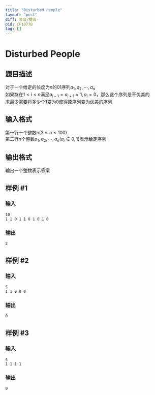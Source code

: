 ```yaml
---
title: "Disturbed People"
layout: "post"
diff: 普及/提高-
pid: CF1077B
tag: []
---
```


# Disturbed People

## 题目描述

对于一个给定的长度为$n$的$01$序列$a_1,a_2,\cdots,a_n$  
如果存在$1<i<n$满足$a_{i-1}=a_{i+1}=1,a_i=0$，那么这个序列是不优美的  
求最少需要将多少个$1$变为$0$使得原序列变为优美的序列

## 输入格式

第一行一个整数$n(3\leq n\leq100)$   
第二行$n$个整数$a_1,a_2,\cdots,a_n(a_i\in{0,1})$表示给定序列

## 输出格式

输出一个整数表示答案

## 样例 #1

### 输入

```
10
1 1 0 1 1 0 1 0 1 0

```

### 输出

```
2

```

## 样例 #2

### 输入

```
5
1 1 0 0 0

```

### 输出

```
0

```

## 样例 #3

### 输入

```
4
1 1 1 1

```

### 输出

```
0

```

